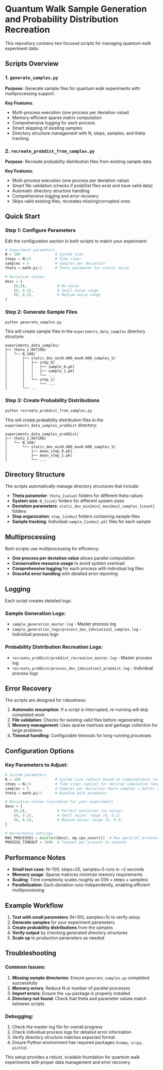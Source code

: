 # Quantum Walk Sample Generation and Probability Distribution Recreation

This repository contains two focused scripts for managing quantum walk experiment data:

## Scripts Overview

### 1. `generate_samples.py`
**Purpose**: Generate sample files for quantum walk experiments with multiprocessing support.

**Key Features**:
- Multi-process execution (one process per deviation value)
- Memory-efficient sparse matrix computation
- Comprehensive logging for each process
- Smart skipping of existing samples
- Directory structure management with N, steps, samples, and theta tracking

### 2. `recreate_probdist_from_samples.py` 
**Purpose**: Recreate probability distribution files from existing sample data.

**Key Features**:
- Multi-process execution (one process per deviation value)
- Smart file validation (checks if probDist files exist and have valid data)
- Automatic directory structure handling
- Comprehensive logging and error recovery
- Skips valid existing files, recreates missing/corrupted ones

## Quick Start

### Step 1: Configure Parameters

Edit the configuration section in both scripts to match your experiment:

```python
# Experiment parameters
N = 100                # System size
steps = N//4           # Time steps
samples = 5            # Samples per deviation
theta = math.pi/3      # Theta parameter for static noise

# Deviation values
devs = [
    (0,0),              # No noise
    (0, 0.2),           # Small noise range
    (0, 0.5),           # Medium noise range  
]
```

### Step 2: Generate Sample Files

```bash
python generate_samples.py
```

This will create sample files in the `experiments_data_samples` directory structure:
```
experiments_data_samples/
├── theta_1.047198/
│   └── N_100/
│       ├── static_dev_min0.000_max0.000_samples_5/
│       │   ├── step_0/
│       │   │   ├── sample_0.pkl
│       │   │   ├── sample_1.pkl
│       │   │   └── ...
│       │   └── step_1/
│       │       └── ...
│       └── ...
```

### Step 3: Create Probability Distributions

```bash
python recreate_probdist_from_samples.py
```

This will create probability distribution files in the `experiments_data_samples_probDist` directory:
```
experiments_data_samples_probDist/
├── theta_1.047198/
│   └── N_100/
│       └── static_dev_min0.000_max0.000_samples_5/
│           ├── mean_step_0.pkl
│           ├── mean_step_1.pkl
│           └── ...
```

## Directory Structure

The scripts automatically manage directory structures that include:
- **Theta parameter**: `theta_{value}` folders for different theta values
- **System size**: `N_{size}` folders for different system sizes
- **Deviation parameters**: `static_dev_min{min}_max{max}_samples_{count}` folders
- **Step organization**: `step_{index}` folders containing sample files
- **Sample tracking**: Individual `sample_{index}.pkl` files for each sample

## Multiprocessing

Both scripts use multiprocessing for efficiency:
- **One process per deviation value** allows parallel computation
- **Conservative resource usage** to avoid system overload
- **Comprehensive logging** for each process with individual log files
- **Graceful error handling** with detailed error reporting

## Logging

Each script creates detailed logs:

### Sample Generation Logs:
- `sample_generation_master.log` - Master process log
- `sample_generation_logs/process_dev_{deviation}_samples.log` - Individual process logs

### Probability Distribution Recreation Logs:
- `recreate_probDist/probdist_recreation_master.log` - Master process log  
- `recreate_probDist/process_dev_{deviation}_probdist.log` - Individual process logs

## Error Recovery

The scripts are designed for robustness:

1. **Automatic resumption**: If a script is interrupted, re-running will skip completed work
2. **File validation**: Checks for existing valid files before regenerating
3. **Memory management**: Uses sparse matrices and garbage collection for large problems
4. **Timeout handling**: Configurable timeouts for long-running processes

## Configuration Options

### Key Parameters to Adjust:

```python
# System parameters
N = 100                # System size (adjust based on computational resources)
steps = N//4           # Time steps (adjust for desired simulation length)
samples = 5            # Samples per deviation (more samples = better statistics)
theta = math.pi/3      # Quantum walk parameter

# Deviation values (customize for your experiment)
devs = [
    (0,0),              # Perfect evolution (no noise)
    (0, 0.2),           # Small noise: range [0, 0.2]
    (0, 0.5),           # Medium noise: range [0, 0.5]
]

# Performance settings
MAX_PROCESSES = min(len(devs), mp.cpu_count())  # Max parallel processes
PROCESS_TIMEOUT = 3600  # Timeout per process in seconds
```

## Performance Notes

- **Small test case**: N=100, steps=25, samples=5 runs in ~2 seconds
- **Memory usage**: Sparse matrices minimize memory requirements
- **Scaling**: Time complexity scales roughly as O(N × steps × samples)
- **Parallelization**: Each deviation runs independently, enabling efficient multiprocessing

## Example Workflow

1. **Test with small parameters** (N=100, samples=5) to verify setup
2. **Generate samples** for your experiment parameters
3. **Create probability distributions** from the samples
4. **Verify output** by checking generated directory structures
5. **Scale up** to production parameters as needed

## Troubleshooting

### Common Issues:

1. **Missing sample directories**: Ensure `generate_samples.py` completed successfully
2. **Memory errors**: Reduce N or number of parallel processes
3. **Import errors**: Ensure the `sqw` package is properly installed
4. **Directory not found**: Check that theta and parameter values match between scripts

### Debugging:

1. Check the master log file for overall progress
2. Check individual process logs for detailed error information
3. Verify directory structure matches expected format
4. Ensure Python environment has required packages (`numpy`, `scipy`, `pickle`)

This setup provides a robust, scalable foundation for quantum walk experiments with proper data management and error recovery.
